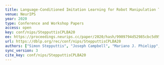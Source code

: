 ```yaml
---
title: Language-Conditioned Imitation Learning for Robot Manipulation Tasks.
venue: NeurIPS
year: 2020
type: Conference and Workshop Papers
access: open
key: conf/nips/StepputtisCPLBA20
ee: https://proceedings.neurips.cc/paper/2020/hash/9909794d52985cbc5d95c26e31125d1a-Abstract.html
url: https://dblp.org/rec/conf/nips/StepputtisCPLBA20
authors: ["Simon Stepputtis", "Joseph Campbell", "Mariano J. Phielipp", "Stefan Lee", "Chitta Baral", "Heni Ben Amor"]
sync_version: 3
cite_key: conf/nips/StepputtisCPLBA20
---
```

